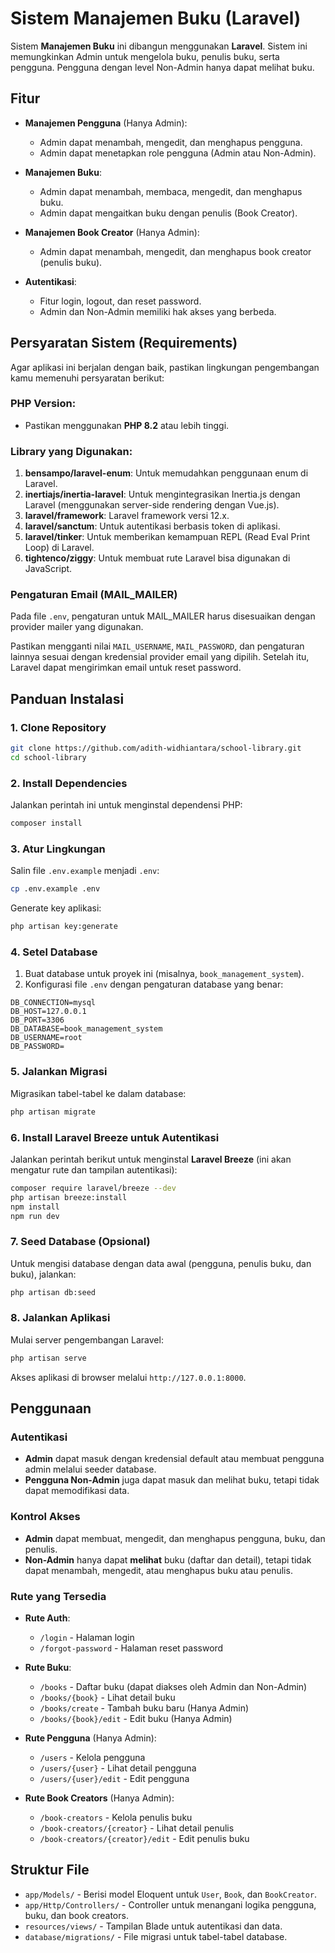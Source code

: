 # **Sistem Manajemen Buku** (Laravel)

Sistem **Manajemen Buku** ini dibangun menggunakan **Laravel**. Sistem ini memungkinkan Admin untuk mengelola buku,
penulis buku, serta pengguna. Pengguna dengan level Non-Admin hanya dapat melihat buku.

## **Fitur**

* **Manajemen Pengguna** (Hanya Admin):

    * Admin dapat menambah, mengedit, dan menghapus pengguna.
    * Admin dapat menetapkan role pengguna (Admin atau Non-Admin).

* **Manajemen Buku**:

    * Admin dapat menambah, membaca, mengedit, dan menghapus buku.
    * Admin dapat mengaitkan buku dengan penulis (Book Creator).

* **Manajemen Book Creator** (Hanya Admin):

    * Admin dapat menambah, mengedit, dan menghapus book creator (penulis buku).

* **Autentikasi**:

    * Fitur login, logout, dan reset password.
    * Admin dan Non-Admin memiliki hak akses yang berbeda.

## **Persyaratan Sistem (Requirements)**

Agar aplikasi ini berjalan dengan baik, pastikan lingkungan pengembangan kamu memenuhi persyaratan berikut:

### **PHP Version**:

* Pastikan menggunakan **PHP 8.2** atau lebih tinggi.

### **Library yang Digunakan**:

1. **bensampo/laravel-enum**: Untuk memudahkan penggunaan enum di Laravel.
2. **inertiajs/inertia-laravel**: Untuk mengintegrasikan Inertia.js dengan Laravel (menggunakan server-side rendering
   dengan Vue.js).
3. **laravel/framework**: Laravel framework versi 12.x.
4. **laravel/sanctum**: Untuk autentikasi berbasis token di aplikasi.
5. **laravel/tinker**: Untuk memberikan kemampuan REPL (Read Eval Print Loop) di Laravel.
6. **tightenco/ziggy**: Untuk membuat rute Laravel bisa digunakan di JavaScript.

### **Pengaturan Email (MAIL_MAILER)**

Pada file `.env`, pengaturan untuk MAIL_MAILER harus disesuaikan dengan provider mailer yang digunakan.

Pastikan mengganti nilai `MAIL_USERNAME`, `MAIL_PASSWORD`, dan pengaturan lainnya sesuai dengan kredensial provider
email yang dipilih. Setelah itu, Laravel dapat mengirimkan email untuk reset password.

## **Panduan Instalasi**

### 1. **Clone Repository**

```bash
git clone https://github.com/adith-widhiantara/school-library.git
cd school-library
```

### 2. **Install Dependencies**

Jalankan perintah ini untuk menginstal dependensi PHP:

```bash
composer install
```

### 3. **Atur Lingkungan**

Salin file `.env.example` menjadi `.env`:

```bash
cp .env.example .env
```

Generate key aplikasi:

```bash
php artisan key:generate
```

### 4. **Setel Database**

1. Buat database untuk proyek ini (misalnya, `book_management_system`).
2. Konfigurasi file `.env` dengan pengaturan database yang benar:

```plaintext
DB_CONNECTION=mysql
DB_HOST=127.0.0.1
DB_PORT=3306
DB_DATABASE=book_management_system
DB_USERNAME=root
DB_PASSWORD=
```

### 5. **Jalankan Migrasi**

Migrasikan tabel-tabel ke dalam database:

```bash
php artisan migrate
```

### 6. **Install Laravel Breeze untuk Autentikasi**

Jalankan perintah berikut untuk menginstal **Laravel Breeze** (ini akan mengatur rute dan tampilan autentikasi):

```bash
composer require laravel/breeze --dev
php artisan breeze:install
npm install
npm run dev
```

### 7. **Seed Database (Opsional)**

Untuk mengisi database dengan data awal (pengguna, penulis buku, dan buku), jalankan:

```bash
php artisan db:seed
```

### 8. **Jalankan Aplikasi**

Mulai server pengembangan Laravel:

```bash
php artisan serve
```

Akses aplikasi di browser melalui `http://127.0.0.1:8000`.

## **Penggunaan**

### **Autentikasi**

* **Admin** dapat masuk dengan kredensial default atau membuat pengguna admin melalui seeder database.
* **Pengguna Non-Admin** juga dapat masuk dan melihat buku, tetapi tidak dapat memodifikasi data.

### **Kontrol Akses**

* **Admin** dapat membuat, mengedit, dan menghapus pengguna, buku, dan penulis.
* **Non-Admin** hanya dapat **melihat** buku (daftar dan detail), tetapi tidak dapat menambah, mengedit, atau menghapus
  buku atau penulis.

### **Rute yang Tersedia**

* **Rute Auth**:

    * `/login` - Halaman login
    * `/forgot-password` - Halaman reset password

* **Rute Buku**:

    * `/books` - Daftar buku (dapat diakses oleh Admin dan Non-Admin)
    * `/books/{book}` - Lihat detail buku
    * `/books/create` - Tambah buku baru (Hanya Admin)
    * `/books/{book}/edit` - Edit buku (Hanya Admin)

* **Rute Pengguna** (Hanya Admin):

    * `/users` - Kelola pengguna
    * `/users/{user}` - Lihat detail pengguna
    * `/users/{user}/edit` - Edit pengguna

* **Rute Book Creators** (Hanya Admin):

    * `/book-creators` - Kelola penulis buku
    * `/book-creators/{creator}` - Lihat detail penulis
    * `/book-creators/{creator}/edit` - Edit penulis buku

## **Struktur File**

* `app/Models/` - Berisi model Eloquent untuk `User`, `Book`, dan `BookCreator`.
* `app/Http/Controllers/` - Controller untuk menangani logika pengguna, buku, dan book creators.
* `resources/views/` - Tampilan Blade untuk autentikasi dan data.
* `database/migrations/` - File migrasi untuk tabel-tabel database.
